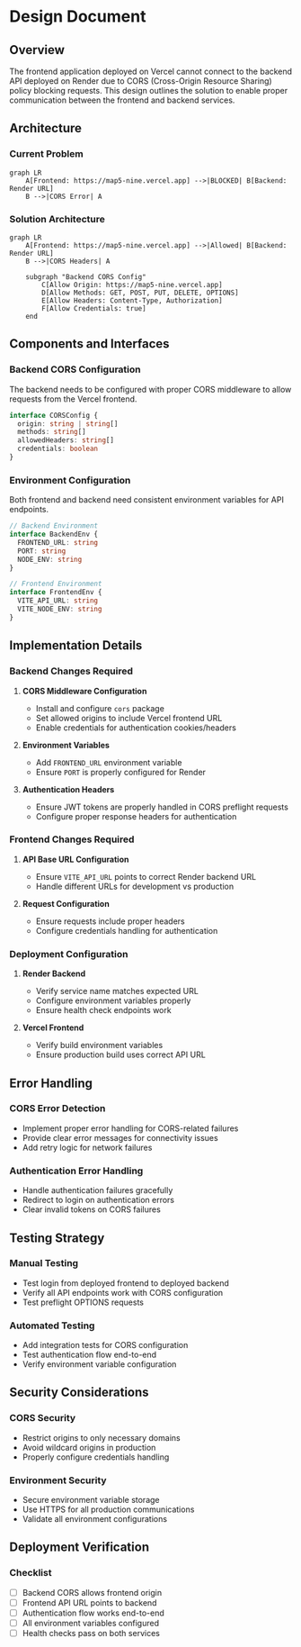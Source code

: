 # Design Document

## Overview

The frontend application deployed on Vercel cannot connect to the backend API deployed on Render due to CORS (Cross-Origin Resource Sharing) policy blocking requests. This design outlines the solution to enable proper communication between the frontend and backend services.

## Architecture

### Current Problem

```mermaid
graph LR
    A[Frontend: https://map5-nine.vercel.app] -->|BLOCKED| B[Backend: Render URL]
    B -->|CORS Error| A
```

### Solution Architecture

```mermaid
graph LR
    A[Frontend: https://map5-nine.vercel.app] -->|Allowed| B[Backend: Render URL]
    B -->|CORS Headers| A
    
    subgraph "Backend CORS Config"
        C[Allow Origin: https://map5-nine.vercel.app]
        D[Allow Methods: GET, POST, PUT, DELETE, OPTIONS]
        E[Allow Headers: Content-Type, Authorization]
        F[Allow Credentials: true]
    end
```

## Components and Interfaces

### Backend CORS Configuration

The backend needs to be configured with proper CORS middleware to allow requests from the Vercel frontend.

```typescript
interface CORSConfig {
  origin: string | string[]
  methods: string[]
  allowedHeaders: string[]
  credentials: boolean
}
```

### Environment Configuration

Both frontend and backend need consistent environment variables for API endpoints.

```typescript
// Backend Environment
interface BackendEnv {
  FRONTEND_URL: string
  PORT: string
  NODE_ENV: string
}

// Frontend Environment
interface FrontendEnv {
  VITE_API_URL: string
  VITE_NODE_ENV: string
}
```

## Implementation Details

### Backend Changes Required

1. **CORS Middleware Configuration**
   - Install and configure `cors` package
   - Set allowed origins to include Vercel frontend URL
   - Enable credentials for authentication cookies/headers

2. **Environment Variables**
   - Add `FRONTEND_URL` environment variable
   - Ensure `PORT` is properly configured for Render

3. **Authentication Headers**
   - Ensure JWT tokens are properly handled in CORS preflight requests
   - Configure proper response headers for authentication

### Frontend Changes Required

1. **API Base URL Configuration**
   - Ensure `VITE_API_URL` points to correct Render backend URL
   - Handle different URLs for development vs production

2. **Request Configuration**
   - Ensure requests include proper headers
   - Configure credentials handling for authentication

### Deployment Configuration

1. **Render Backend**
   - Verify service name matches expected URL
   - Configure environment variables properly
   - Ensure health check endpoints work

2. **Vercel Frontend**
   - Verify build environment variables
   - Ensure production build uses correct API URL

## Error Handling

### CORS Error Detection
- Implement proper error handling for CORS-related failures
- Provide clear error messages for connectivity issues
- Add retry logic for network failures

### Authentication Error Handling
- Handle authentication failures gracefully
- Redirect to login on authentication errors
- Clear invalid tokens on CORS failures

## Testing Strategy

### Manual Testing
- Test login from deployed frontend to deployed backend
- Verify all API endpoints work with CORS configuration
- Test preflight OPTIONS requests

### Automated Testing
- Add integration tests for CORS configuration
- Test authentication flow end-to-end
- Verify environment variable configuration

## Security Considerations

### CORS Security
- Restrict origins to only necessary domains
- Avoid wildcard origins in production
- Properly configure credentials handling

### Environment Security
- Secure environment variable storage
- Use HTTPS for all production communications
- Validate all environment configurations

## Deployment Verification

### Checklist
- [ ] Backend CORS allows frontend origin
- [ ] Frontend API URL points to backend
- [ ] Authentication flow works end-to-end
- [ ] All environment variables configured
- [ ] Health checks pass on both services